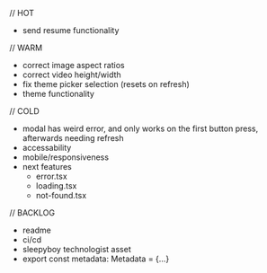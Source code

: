 // HOT
- send resume functionality

// WARM
- correct image aspect ratios
- correct video height/width
- fix theme picker selection (resets on refresh)
- theme functionality

// COLD
- modal has weird error, and only works on the first button press, afterwards needing refresh
- accessability
- mobile/responsiveness
- next features
  - error.tsx
  - loading.tsx
  - not-found.tsx

// BACKLOG
- readme
- ci/cd
- sleepyboy technologist asset
- export const metadata: Metadata = {...}